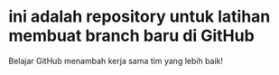 # ini adalah repository untuk latihan membuat branch baru di GitHub
Belajar GitHub menambah kerja sama tim yang lebih baik!

